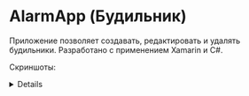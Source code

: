 # AlarmApp (Будильник)

Приложение позволяет создавать, редактировать и удалять будильники. Разработано с применением Xamarin и C#.

Скриншоты:

<details>
  
![image](https://github.com/loyvsc/AlarmApp/assets/119746866/28ddb6f8-2393-491e-89f8-6c8f554b5bdd)

![image](https://github.com/loyvsc/AlarmApp/assets/119746866/22e4419b-cd0c-424e-ac98-83bbeca4ec91)

![image](https://github.com/loyvsc/AlarmApp/assets/119746866/e76001c3-74de-4869-85c9-c23d5741f8bb)

![image](https://github.com/loyvsc/AlarmApp/assets/119746866/a6a279ab-685e-45d8-951a-746caa94d16c)

![image](https://github.com/loyvsc/AlarmApp/assets/119746866/5e5fe63e-ad5a-464f-981c-5e78d911ba34)

![image](https://github.com/loyvsc/AlarmApp/assets/119746866/9410dcde-f689-4f20-8226-17973594a4df)

</details>
